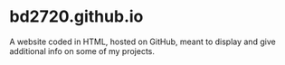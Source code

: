 # bd2720.github.io #
  
A website coded in HTML, hosted on GitHub, meant to display and give  
additional info on some of my projects.
